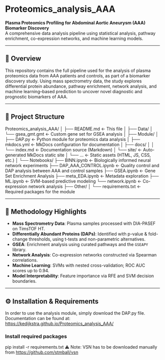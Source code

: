 # Proteomics_analysis_AAA

**Plasma Proteomics Profiling for Abdominal Aortic Aneurysm (AAA) Biomarker Discovery**  
A comprehensive data analysis pipeline using statistical analysis, pathway enrichment, co-expression networks, and machine learning models.

---

## 🧬 Overview

This repository contains the full pipeline used for the analysis of plasma proteomics data from AAA patients and controls, as part of a biomarker discovery study. Using mass spectrometry data, the study explores differential protein abundance, pathway enrichment, network analysis, and machine learning–based prediction to uncover novel diagnostic and prognostic biomarkers of AAA.

---

## 📁 Project Structure

Proteomics_analysis_AAA/
│
├── README.md ← This file
│
├── Data/
│ └── gsea_gmt.gmt ← Custom gene set for GSEA analysis
│
├── Module/
│ ├── DAP.py ← Python module for proteomics data analysis
│ ├── mkdocs.yml ← MkDocs configuration for documentation
│ ├── docs/
│ │ └── index.md ← Documentation source (Markdown)
│ └── site/ ← Auto-generated MkDocs static site
│ └── ... ← Static assets (HTML, JS, CSS, etc.)
│
└── Notebooks/
├── BINN.ipynb ← Biologically informed neural network experiments
├── DAP_AAA_CONTROL.ipynb ← Quality control and DAP analysis between AAA and control samples
├── GSEA.ipynb ← Gene Set Enrichment Analysis
├── meta_EDA.ipynb ← Metadata exploration
├── ML.ipynb ← SVM-based predictive modeling
└── network.ipynb ← Co-expression network analysis
├── Other/
│ └── requirements.txt ← Required packages for the module

---

## 🧪 Methodology Highlights

- **Mass Spectrometry Data**: Plasma samples processed with DIA-PASEF on TimsTOF HT.
- **Differentially Abundant Proteins (DAPs)**: Identified with p-value & fold-change thresholds, using t-tests and non-parametric alternatives.
- **GSEA**: Enrichment analysis using curated pathways and the `GSEAPY` library.
- **Network Analysis**: Co-expression networks constructed via Spearman correlations.
- **Machine Learning**: SVMs with nested cross-validation; ROC AUC scores up to 0.94.
- **Model Interpretability**: Feature importance via RFE and SVM decision boundaries.

---

## ⚙️ Installation & Requirements

In order to use the analysis module, simply download the DAP.py file.
Documentation can be found at: https://kedijkstra.github.io/Proteomics_analysis_AAA/

### Install required packages
pip install -r requirements.txt
⚠️ Note: VSN has to be downloaded manually from https://github.com/stmball/vsn
